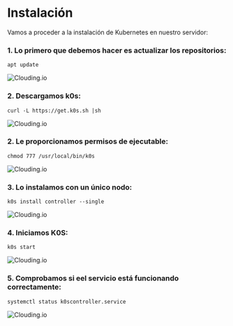 # Instalación

Vamos a proceder a la instalación de Kubernetes en nuestro servidor:

### 1. Lo primero que debemos hacer es actualizar los repositorios:

```
apt update
```
![Clouding.io]()

### 2. Descargamos k0s:

```
curl -L https://get.k0s.sh |sh
```
![Clouding.io]()

### 2. Le proporcionamos permisos de ejecutable:

```
chmod 777 /usr/local/bin/k0s
```
![Clouding.io]()

### 3. Lo instalamos con un único nodo:

```
k0s install controller --single
```
![Clouding.io]()

### 4. Iniciamos K0S:

```
k0s start
```
![Clouding.io]()

### 5. Comprobamos si eel servicio está funcionando correctamente:

```
systemctl status k0scontroller.service
```
![Clouding.io]()
